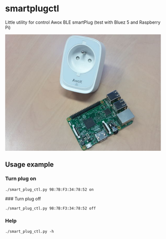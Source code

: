 # smartplugctl

Little utility for control Awox BLE smartPlug (test with Bluez 5 and Raspberry Pi)

![](img/rpi_smartplug.jpg)

## Usage example

### Turn plug on

    ./smart_plug_ctl.py 98:7B:F3:34:78:52 on

### Turn plug off

    ./smart_plug_ctl.py 98:7B:F3:34:78:52 off

### Help

    ./smart_plug_ctl.py -h
